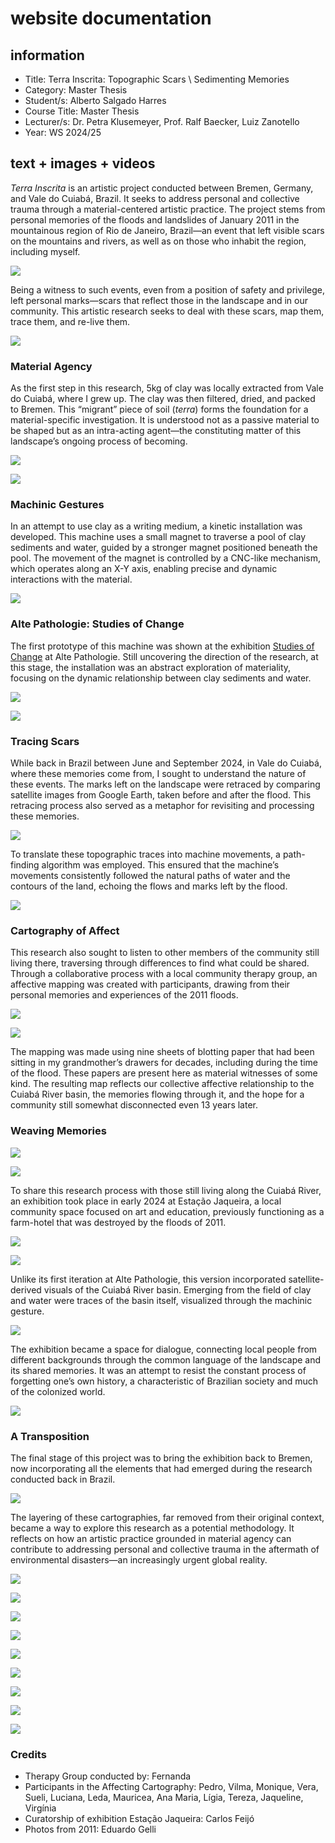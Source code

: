 # website documentation

## information    

- Title: Terra Inscrita: Topographic Scars \ Sedimenting Memories    
- Category: Master Thesis    
- Student/s: Alberto Salgado Harres
- Course Title: Master Thesis
- Lecturer/s: Dr. Petra Klusemeyer, Prof. Ralf Baecker, Luiz Zanotello
- Year: WS 2024/25

## text + images + videos 

_Terra Inscrita_ is an artistic project conducted between Bremen, Germany, and Vale do Cuiabá, Brazil. It seeks to address personal and collective trauma through a material-centered artistic practice. The project stems from personal memories of the floods and landslides of January 2011 in the mountainous region of Rio de Janeiro, Brazil—an event that left visible scars on the mountains and rivers, as well as on those who inhabit the region, including myself.

![](/images/Photo_2011_1.jpg)

Being a witness to such events, even from a position of safety and privilege, left personal marks—scars that reflect those in the landscape and in our community. This artistic research seeks to deal with these scars, map them, trace them, and re-live them.

![](/images/Photo_2011_2.jpg)

### Material Agency

As the first step in this research, 5kg of clay was locally extracted from Vale do Cuiabá, where I grew up. The clay was then filtered, dried, and packed to Bremen. This “migrant” piece of soil (_terra_) forms the foundation for a material-specific investigation. It is understood not as a passive material to be shaped but as an intra-acting agent—the constituting matter of this landscape’s ongoing process of becoming.

![](/images/materilssssssss.png)  

![](/images/materilsssss.png)

### Machinic Gestures

In an attempt to use clay as a writing medium, a kinetic installation was developed. This machine uses a small magnet to traverse a pool of clay sediments and water, guided by a stronger magnet positioned beneath the pool. The movement of the magnet is controlled by a CNC-like mechanism, which operates along an X-Y axis, enabling precise and dynamic interactions with the material.

![](/images/floodlines_v2_0_v45.png)

### Alte Pathologie: Studies of Change

The first prototype of this machine was shown at the exhibition [Studies of Change](https://www.hfk-bremen.de/de/pressemitteilungen/hfk-ausstellung-in-der-alten-pathologie/83#:~:text=Die%20Ausstellung%20%E2%80%9EStudies%20of%20Change,sozialen%2C%20%C3%B6kologischen%20und%20politischen%20Fragestellungen.) at Alte Pathologie. Still uncovering the direction of the research, at this stage, the installation was an abstract exploration of materiality, focusing on the dynamic relationship between clay sediments and water.

![](/images/IMG_1926_edited.png)  

![](/images/gif_alte_pathologie.gif)

### Tracing Scars

While back in Brazil between June and September 2024, in Vale do Cuiabá, where these memories come from, I sought to understand the nature of these events. The marks left on the landscape were retraced by comparing satellite images from Google Earth, taken before and after the flood. This retracing process also served as a metaphor for revisiting and processing these memories.

![](/images/google_earth_pro.gif)

To translate these topographic traces into machine movements, a path-finding algorithm was employed. This ensured that the machine’s movements consistently followed the natural paths of water and the contours of the land, echoing the flows and marks left by the flood.

![](/images/screenshot.png)

### Cartography of Affect

This research also sought to listen to other members of the community still living there, traversing through differences to find what could be shared. Through a collaborative process with a local community therapy group, an affective mapping was created with participants, drawing from their personal memories and experiences of the 2011 floods.

![](/images/IMG_20240827_092644.jpg)  

![](/images/IMG_20240827_145736_2.jpg)

The mapping was made using nine sheets of blotting paper that had been sitting in my grandmother’s drawers for decades, including during the time of the flood. These papers are present here as material witnesses of some kind. The resulting map reflects our collective affective relationship to the Cuiabá River basin, the memories flowing through it, and the hope for a community still somewhat disconnected even 13 years later.

### Weaving Memories

![](/images/Terra_Inscrita-000023.jpg)  

![](/images/QJ3A3966.jpg)

To share this research process with those still living along the Cuiabá River, an exhibition took place in early 2024 at Estação Jaqueira, a local community space focused on art and education, previously functioning as a farm-hotel that was destroyed by the floods of 2011.

![](/images/Terra_Inscrita-000084.jpg)  

![](/images/Osimo_Treaty_1.jpg)

Unlike its first iteration at Alte Pathologie, this version incorporated satellite-derived visuals of the Cuiabá River basin. Emerging from the field of clay and water were traces of the basin itself, visualized through the machinic gesture.

![](/images/QJ3A3905.jpg)

The exhibition became a space for dialogue, connecting local people from different backgrounds through the common language of the landscape and its shared memories. It was an attempt to resist the constant process of forgetting one’s own history, a characteristic of Brazilian society and much of the colonized world.

![](/images/WhatsApp_Image_2024_09_01.png)

### A Transposition

The final stage of this project was to bring the exhibition back to Bremen, now incorporating all the elements that had emerged during the research conducted back in Brazil.

![](/images/P1100275.jpg)

The layering of these cartographies, far removed from their original context, became a way to explore this research as a potential methodology. It reflects on how an artistic practice grounded in material agency can contribute to addressing personal and collective trauma in the aftermath of environmental disasters—an increasingly urgent global reality.

![](/images/P1133428.jpg)  

![](/images/P1133290.jpg)  

![](/images/P1133435.jpg)  

![](/images/P1100388.jpg)  

![](/images/P1100302.jpg)  

![](/images/P1100394.jpg)  

![](/images/P1100283.jpg)  

![](/images/P1100285.jpg)  

![](/images/P1100299.jpg)

### Credits

- Therapy Group conducted by: Fernanda
- Participants in the Affecting Cartography: Pedro, Vilma, Monique, Vera, Sueli, Luciana, Leda, Mauricea, Ana Maria, Lígia, Tereza, Jaqueline, Virgínia
- Curatorship of exhibition Estação Jaqueira: Carlos Feijó
- Photos from 2011: Eduardo Gelli